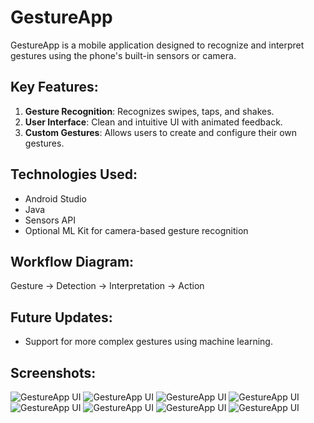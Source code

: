 # GestureApp

GestureApp is a mobile application designed to recognize and interpret gestures using the phone's built-in sensors or camera.

## Key Features:
1. **Gesture Recognition**: Recognizes swipes, taps, and shakes.
2. **User Interface**: Clean and intuitive UI with animated feedback.
3. **Custom Gestures**: Allows users to create and configure their own gestures.

## Technologies Used:
- Android Studio
- Java
- Sensors API
- Optional ML Kit for camera-based gesture recognition

## Workflow Diagram:
Gesture -> Detection -> Interpretation -> Action

## Future Updates:
- Support for more complex gestures using machine learning.

## Screenshots:
![GestureApp UI](images/AppIcon.jpeg)
![GestureApp UI](images/1.jpeg)
![GestureApp UI](images/2.jpeg)
![GestureApp UI](images/3.jpeg)
![GestureApp UI](images/4.jpeg)
![GestureApp UI](images/5.jpeg)
![GestureApp UI](images/6.jpeg)
![GestureApp UI](images/7.jpeg)
